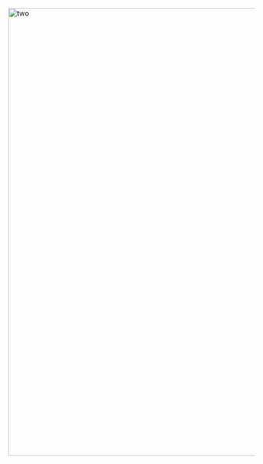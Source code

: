 <img width="914" alt="two" src="https://user-images.githubusercontent.com/49156359/148620885-c5963938-2ba1-4cac-96c9-a7efcaaab81f.png">
